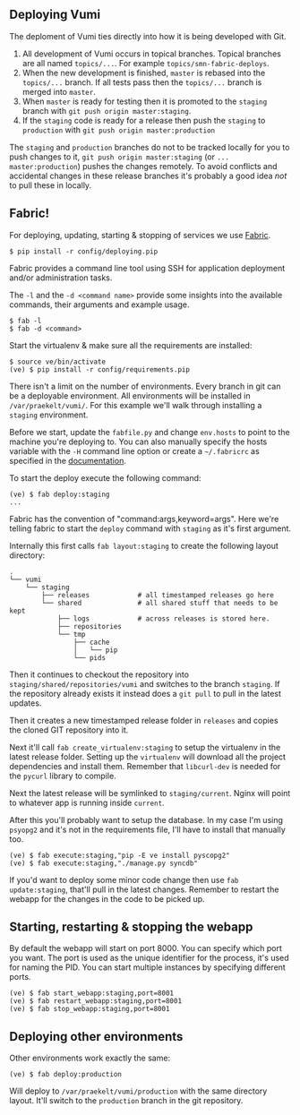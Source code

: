 Deploying Vumi
------------------

The deploment of Vumi ties directly into how it is being developed with Git.

  1.  All development of Vumi occurs in topical branches. Topical branches 
      are all named `topics/...`. For example `topics/smn-fabric-deploys`.
  2.  When the new development is finished, `master` is rebased into the
      `topics/...` branch. If all tests pass then the `topics/...` branch is 
      merged into `master`.
  3.  When `master` is ready for testing then it is promoted to the `staging`
      branch with `git push origin master:staging`.
  4.  If the `staging` code is ready for a release then push the `staging` to 
      `production` with `git push origin master:production`

The `staging` and `production` branches do not to be tracked locally for you to push changes to it, `git push origin master:staging` (or `... master:production`) pushes the changes remotely. To avoid conflicts and accidental changes in these release branches it's probably a good idea *not* to pull these in locally.

Fabric!
-------

For deploying, updating, starting & stopping of services we use [Fabric][fabric].


    $ pip install -r config/deploying.pip

Fabric provides a command line tool using SSH for application deployment and/or administration tasks.

The `-l` and the `-d <command name>` provide some insights into the available commands, their arguments and example usage.

    $ fab -l
    $ fab -d <command> 

Start the virtualenv & make sure all the requirements are installed:

    $ source ve/bin/activate
    (ve) $ pip install -r config/requirements.pip

There isn't a limit on the number of environments. Every branch in git can be a deployable environment. All environments will be installed in `/var/praekelt/vumi/`. For this example we'll walk through installing a `staging` environment.

Before we start, update the `fabfile.py` and change `env.hosts` to point to the machine you're deploying to. You can also manually specify the hosts variable with the `-H` command line option or create a `~/.fabricrc` as specified in the [documentation](http://docs.fabfile.org/0.9.0/usage/fab.html#settings-files).

To start the deploy execute the following command:

    (ve) $ fab deploy:staging
    ...

Fabric has the convention of "command:args,keyword=args". Here we're telling fabric to start the `deploy` command with `staging` as it's first argument.

Internally this first calls `fab layout:staging` to create the following  layout directory:

    .
    └── vumi
        └── staging
            ├── releases            # all timestamped releases go here
            └── shared              # all shared stuff that needs to be kept
                ├── logs            # across releases is stored here.
                ├── repositories
                └── tmp
                    ├── cache
                    │   └── pip
                    └── pids

Then it continues to checkout the repository into  `staging/shared/repositories/vumi` and switches to the branch `staging`. If the repository already exists it instead does a `git pull` to pull in the latest updates.

Then it creates a new timestamped release folder in `releases` and copies the  cloned GIT repository into it.

Next it'll call `fab create_virtualenv:staging` to setup the virtualenv in the latest release folder. Setting up the `virtualenv` will download all the project dependencies and install them. Remember that `libcurl-dev` is needed for the `pycurl` library to compile.

Next the latest release will be symlinked to `staging/current`. Nginx will point to whatever app is running inside `current`.

After this you'll probably want to setup the database. In my case I'm using `psyopg2` and it's not in the requirements file, I'll have to install that manually too.

    (ve) $ fab execute:staging,"pip -E ve install pyscopg2"
    (ve) $ fab execute:staging,"./manage.py syncdb"

If you'd want to deploy some minor code change then use `fab update:staging`, that'll pull in the latest changes. Remember to restart the webapp for the changes in the code to be picked up.

Starting, restarting & stopping the webapp
------------------------------------------

By default the webapp will start on port 8000. You can specify which port you want. The port is used as the unique identifier for the process, it's used for naming the PID. You can start multiple instances by specifying different ports.

    (ve) $ fab start_webapp:staging,port=8001
    (ve) $ fab restart_webapp:staging,port=8001
    (ve) $ fab stop_webapp:staging,port=8001


Deploying other environments
----------------------------

Other environments work exactly the same:

    (ve) $ fab deploy:production

Will deploy to `/var/praekelt/vumi/production` with the same directory layout. It'll switch to the `production` branch in the git repository.

[fabric]: http://www.fabfile.org
